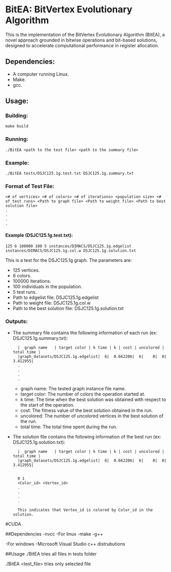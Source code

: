 # BitEA: BitVertex Evolutionary Algorithm
This is the implementation of the BitVertex Evolutionary Algorithm (BitEA), a novel approach grounded in bitwise operations 
and bit-based solutions, designed to accelerate computational performance in register allocation.

## Dependencies:
- A computer running Linux.
- Make.
- gcc.

## Usage:
### Building:
    make build
### Running:
    ./BitEA <path to the test file> <path to the summary file>
### Example:
    ./BitEA tests/DSJC125.1g.test.txt DSJC125.1g.summary.txt
### Format of Test File:
    <# of vertices> <# of colors> <# of iterations> <population size> <# of test runs> <Path to graph file> <Path to weight file> <Path to best solution file>
    .
    .
    .
    .
#### Example (DSJC125.1g.test.txt):
    125 6 100000 100 5 instances/DIMACS/DSJC125.1g.edgelist instances/DIMACS/DSJC125.1g.col.w DSJC125.1g.solution.txt
This is a test for the DSJC125.1g graph. The parameters are:
- 125 vertices.
- 6 colors.
- 100000 iterations.
- 100 individuals in the population.
- 5 test runs.
- Path to edgelist file: DSJC125.1g.edgelist
- Path to weight file: DSJC125.1g.col.w
- Path to the best solution file: DSJC125.1g.solution.txt

### Outputs:
- The summary file contains the following information of each run (ex: DSJC125.1g.summary.txt):

        |  graph name   | target color | k time | k | cost | uncolored | total time |
        |graph_datasets/DSJC125.1g.edgelist|  6|  0.662206|  6|    0|  0|  3.412955|
        .
        .
        .
        .

    - graph name: The tested graph instance file name.
    - target color: The number of colors the operation started at.
    - k time: The time when the best solution was obtained with respect to the start of the operation.
    - cost: The fitness value of the best solution obtained in the run.
    - uncolored: The number of uncolored vertices in the best solution of the run.
    - total time: The total time spent during the run. 


- The solution file contains the following information of the best run (ex: DSJC125.1g.solution.txt):

        |  graph name   | target color | k time | k | cost | uncolored | total time |
        |graph_datasets/DSJC125.1g.edgelist|  6|  0.662206|  6|    0|  0|  3.412955|


        0 1
        <Color_id> <Vertex_id>
        .
        .
        .
        .

        This indicates that Vertex_id is colored by Color_id in the solution.

#CUDA

##Dependencies
-nvcc
-For linux
-make
-g++

-For windows
-Microsoft Visual Studio c++ distrubutions

##Usage
./BitEA tries all files in tests folder

./BitEA <test_file> tries only selected file

